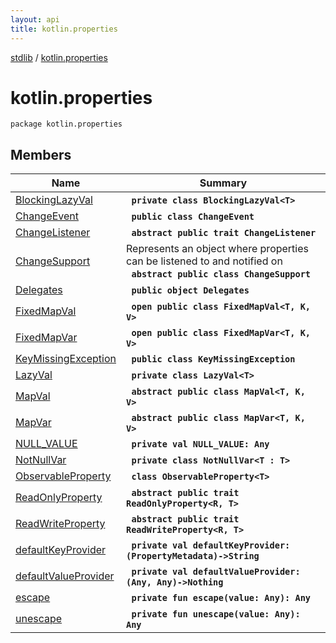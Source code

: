 ```yaml
---
layout: api
title: kotlin.properties
---
```

[stdlib](../index.md) / [kotlin.properties](index.md)

# kotlin.properties

```
package kotlin.properties
```

## Members

| Name | Summary |
|------|---------|
|[BlockingLazyVal](BlockingLazyVal/index.md)|&nbsp;&nbsp;**`private class BlockingLazyVal<T> `**<br>|
|[ChangeEvent](ChangeEvent/index.md)|&nbsp;&nbsp;**`public class ChangeEvent`**<br>|
|[ChangeListener](ChangeListener/index.md)|&nbsp;&nbsp;**`abstract public trait ChangeListener`**<br>|
|[ChangeSupport](ChangeSupport/index.md)|Represents an object where properties can be listened to and notified on<br>&nbsp;&nbsp;**`abstract public class ChangeSupport`**<br>|
|[Delegates](Delegates/index.md)|&nbsp;&nbsp;**`public object Delegates`**<br>|
|[FixedMapVal](FixedMapVal/index.md)|&nbsp;&nbsp;**`open public class FixedMapVal<T, K, V> `**<br>|
|[FixedMapVar](FixedMapVar/index.md)|&nbsp;&nbsp;**`open public class FixedMapVar<T, K, V> `**<br>|
|[KeyMissingException](KeyMissingException/index.md)|&nbsp;&nbsp;**`public class KeyMissingException`**<br>|
|[LazyVal](LazyVal/index.md)|&nbsp;&nbsp;**`private class LazyVal<T> `**<br>|
|[MapVal](MapVal/index.md)|&nbsp;&nbsp;**`abstract public class MapVal<T, K, V> `**<br>|
|[MapVar](MapVar/index.md)|&nbsp;&nbsp;**`abstract public class MapVar<T, K, V> `**<br>|
|[NULL_VALUE](NULL_VALUE.md)|&nbsp;&nbsp;**`private val NULL_VALUE: Any`**<br>|
|[NotNullVar](NotNullVar/index.md)|&nbsp;&nbsp;**`private class NotNullVar<T : T> `**<br>|
|[ObservableProperty](ObservableProperty/index.md)|&nbsp;&nbsp;**`class ObservableProperty<T> `**<br>|
|[ReadOnlyProperty](ReadOnlyProperty/index.md)|&nbsp;&nbsp;**`abstract public trait ReadOnlyProperty<R, T> `**<br>|
|[ReadWriteProperty](ReadWriteProperty/index.md)|&nbsp;&nbsp;**`abstract public trait ReadWriteProperty<R, T> `**<br>|
|[defaultKeyProvider](defaultKeyProvider.md)|&nbsp;&nbsp;**`private val defaultKeyProvider: (PropertyMetadata)->String`**<br>|
|[defaultValueProvider](defaultValueProvider.md)|&nbsp;&nbsp;**`private val defaultValueProvider: (Any, Any)->Nothing`**<br>|
|[escape](escape.md)|&nbsp;&nbsp;**`private fun escape(value: Any): Any`**<br>|
|[unescape](unescape.md)|&nbsp;&nbsp;**`private fun unescape(value: Any): Any`**<br>|
